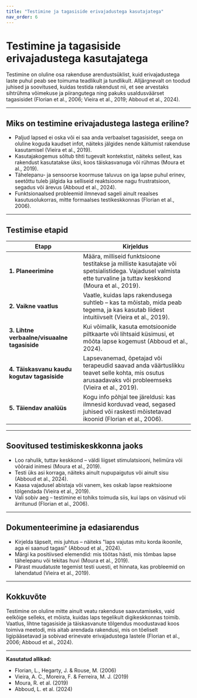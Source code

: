 ```yaml
---
title: "Testimine ja tagasiside erivajadustega kasutajatega"
nav_order: 6
---
```


# Testimine ja tagasiside erivajadustega kasutajatega

Testimine on oluline osa rakenduse arendustsüklist, kuid erivajadustega laste puhul peab see toimuma teadlikult ja tundlikult. Alljärgnevalt on toodud juhised ja soovitused, kuidas testida rakendust nii, et see arvestaks sihtrühma võimekuse ja piirangutega ning pakuks usaldusväärset tagasisidet (Florian et al., 2006; Vieira et al., 2019; Abboud et al., 2024).

---

## Miks on testimine erivajadustega lastega eriline?

- Paljud lapsed ei oska või ei saa anda verbaalset tagasisidet, seega on oluline koguda kaudset infot, näiteks jälgides nende käitumist rakenduse kasutamisel (Vieira et al., 2019).
- Kasutajakogemus sõltub tihti tugevalt kontekstist, näiteks sellest, kas rakendust kasutatakse üksi, koos täiskasvanuga või rühmas (Moura et al., 2019).
- Tähelepanu- ja sensoorse koormuse taluvus on iga lapse puhul erinev, seetõttu tuleb jälgida ka selliseid reaktsioone nagu frustratsioon, segadus või ärevus (Abboud et al., 2024).
- Funktsionaalsed probleemid ilmnevad sageli ainult reaalses kasutusolukorras, mitte formaalses testikeskkonnas (Florian et al., 2006).

---

## Testimise etapid

| Etapp | Kirjeldus |
|-------|-----------|
| **1. Planeerimine** | Määra, milliseid funktsioone testitakse ja milliste kasutajate või spetsialistidega. Vajadusel valmista ette turvaline ja tuttav keskkond (Moura et al., 2019). |
| **2. Vaikne vaatlus** | Vaatle, kuidas laps rakendusega suhtleb – kas ta mõistab, mida peab tegema, ja kas kasutab liidest intuitiivselt (Vieira et al., 2019). |
| **3. Lihtne verbaalne/visuaalne tagasiside** | Kui võimalik, kasuta emotsioonide piltkaarte või lihtsaid küsimusi, et mõõta lapse kogemust (Abboud et al., 2024). |
| **4. Täiskasvanu kaudu kogutav tagasiside** | Lapsevanemad, õpetajad või terapeudid saavad anda väärtuslikku teavet selle kohta, mis osutus arusaadavaks või probleemseks (Vieira et al., 2019). |
| **5. Täiendav analüüs** | Kogu info põhjal tee järeldusi: kas ilmnesid korduvad vead, segased juhised või raskesti mõistetavad ikoonid (Florian et al., 2006). |

---

## Soovitused testimiskeskkonna jaoks

- Loo rahulik, tuttav keskkond – väldi liigset stimulatsiooni, helimüra või võõraid inimesi (Moura et al., 2019).
- Testi üks asi korraga, näiteks ainult nupupaigutus või ainult sisu (Abboud et al., 2024).
- Kaasa vajadusel abistaja või vanem, kes oskab lapse reaktsioone tõlgendada (Vieira et al., 2019).
- Vali sobiv aeg – testimine ei tohiks toimuda siis, kui laps on väsinud või ärritunud (Florian et al., 2006).

---

## Dokumenteerimine ja edasiarendus

- Kirjelda täpselt, mis juhtus – näiteks "laps vajutas mitu korda ikoonile, aga ei saanud tagasi" (Abboud et al., 2024).
- Märgi ka positiivsed elemendid: mis töötas hästi, mis tõmbas lapse tähelepanu või tekitas huvi (Moura et al., 2019).
- Pärast muudatuste tegemist testi uuesti, et hinnata, kas probleemid on lahendatud (Vieira et al., 2019).

---

## Kokkuvõte

Testimine on oluline mitte ainult veatu rakenduse saavutamiseks, vaid eelkõige selleks, et mõista, kuidas laps tegelikult digikeskkonnas toimib. Vaatlus, lihtne tagasiside ja täiskasvanute tõlgendus moodustavad koos toimiva meetodi, mis aitab arendada rakendusi, mis on tõeliselt ligipääsetavad ja sobivad erinevate erivajadustega lastele (Florian et al., 2006; Abboud et al., 2024).

---

**Kasutatud allikad:**  
- Florian, L., Hegarty, J. & Rouse, M. (2006)  
- Vieira, A. C., Moreira, F. & Ferreira, M. J. (2019)  
- Moura, R. et al. (2019)  
- Abboud, L. et al. (2024)
